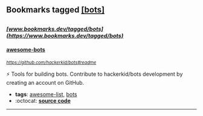 ## Bookmarks tagged [[bots]](https://www.bookmarks.dev?q=[bots])

_<sup><sup>[www.bookmarks.dev/tagged/bots](https://www.bookmarks.dev/tagged/bots)</sup></sup>_
---
#### [awesome-bots](https://github.com/hackerkid/bots#readme)
_<sup>https://github.com/hackerkid/bots#readme</sup>_

 :zap: Tools for building bots. Contribute to hackerkid/bots development by creating an account on GitHub.
* **tags**: [awesome-list](../tagged/awesome-list.md), [bots](../tagged/bots.md)
* :octocat: **[source code](https://github.com/hackerkid/bots#readme)**
---
